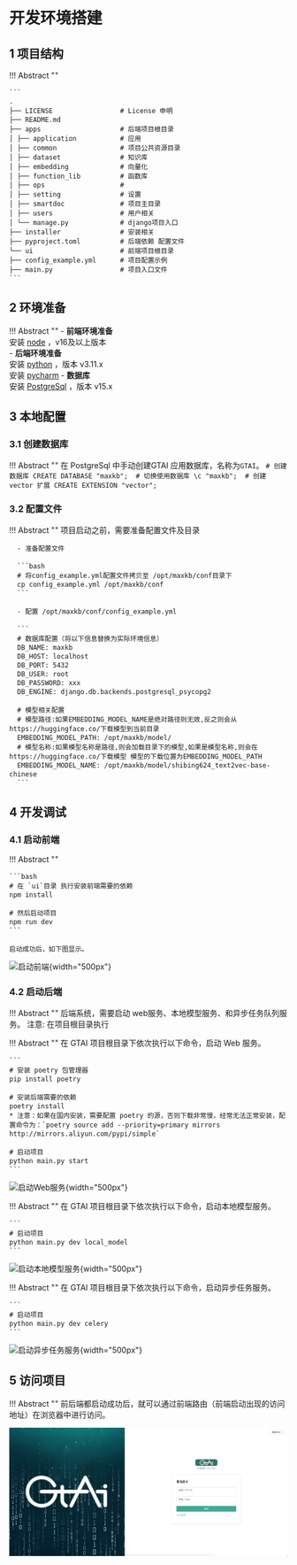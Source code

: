 # 开发环境搭建

## 1 项目结构

!!! Abstract "" 

    ```
    .          
    ├── LICENSE                 # License 申明        
    ├── README.md           
    ├── apps                    # 后端项目根目录        
    │ ├── application           # 应用
    │ ├── common                # 项目公共资源目录
    │ ├── dataset               # 知识库
    │ ├── embedding             # 向量化
    │ ├── function_lib          # 函数库
    │ ├── ops                   # 
    │ ├── setting               # 设置
    │ ├── smartdoc              # 项目主目录          
    │ ├── users                 # 用户相关          
    │ └── manage.py             # django项目入口         
    ├── installer               # 安装相关  
    ├── pyproject.toml          # 后端依赖 配置文件         
    └── ui                      # 前端项目根目录          
    ├── config_example.yml      # 项目配置示例             
    ├── main.py                 # 项目入口文件              
    ```     

## 2 环境准备          

!!! Abstract "" 
    - **前端环境准备**       
      安装 [node](https://nodejs.org/) ，v16及以上版本     
    - **后端环境准备**        
      安装 [python](https://www.python.org/downloads/release/python-3115/) ，版本 v3.11.x  
      安装 [pycharm](https://www.jetbrains.com/pycharm/download/)
    - **数据库**   
      安装 [PostgreSql](https://www.postgresql.org/) ，版本 v15.x

## 3 本地配置

### 3.1 创建数据库

!!! Abstract "" 
    在 PostgreSql 中手动创建GTAI 应用数据库，名称为`GTAI`。
    ```
    # 创建数据库
    CREATE DATABASE "maxkb"; 
    # 切换使用数据库
    \c "maxkb"; 
    # 创建vector 扩展
    CREATE EXTENSION "vector";
    ```

### 3.2 配置文件

!!! Abstract "" 
      项目启动之前，需要准备配置文件及目录

      - 准备配置文件

      ```bash
      # 将config_example.yml配置文件拷贝至 /opt/maxkb/conf目录下
      cp config_example.yml /opt/maxkb/conf
      ```

      - 配置 /opt/maxkb/conf/config_example.yml 

      ```
      # 数据库配置（将以下信息替换为实际环境信息）
      DB_NAME: maxkb
      DB_HOST: localhost
      DB_PORT: 5432
      DB_USER: root
      DB_PASSWORD: xxx
      DB_ENGINE: django.db.backends.postgresql_psycopg2
      
      # 模型相关配置
      # 模型路径:如果EMBEDDING_MODEL_NAME是绝对路径则无效,反之则会从https://huggingface.co/下载模型到当前目录
      EMBEDDING_MODEL_PATH: /opt/maxkb/model/
      # 模型名称:如果模型名称是路径,则会加载目录下的模型,如果是模型名称,则会在https://huggingface.co/下载模型 模型的下载位置为EMBEDDING_MODEL_PATH
      EMBEDDING_MODEL_NAME: /opt/maxkb/model/shibing624_text2vec-base-chinese
      ```

## 4 开发调试

### 4.1 启动前端

!!! Abstract "" 

    ```bash
    # 在 `ui`目录 执行安装前端需要的依赖
    npm install
    
    # 然后启动项目
    npm run dev
    ```

    启动成功后，如下图显示。

![启动前端](../img/dev/npm_run.png){width="500px"}


### 4.2 启动后端

!!! Abstract "" 
    后端系统，需要启动 web服务、本地模型服务、和异步任务队列服务。
    注意: 在项目根目录执行

!!! Abstract ""
    在 GTAI 项目根目录下依次执行以下命令，启动 Web 服务。

    ```
    # 安装 poetry 包管理器
    pip install poetry
    
    # 安装后端需要的依赖
    poetry install
    * 注意：如果在国内安装，需要配置 poetry 的源，否则下载非常慢，经常无法正常安装，配置命令为：`poetry source add --priority=primary mirrors http://mirrors.aliyun.com/pypi/simple`
    
    # 启动项目
    python main.py start
    ```

![启动Web服务](../img/dev/main_start.png){width="500px"}

!!! Abstract ""
    在 GTAI 项目根目录下依次执行以下命令，启动本地模型服务。

    ```
    # 启动项目
    python main.py dev local_model
    ```

![启动本地模型服务](../img/dev/main_localmodel.png){width="500px"}

!!! Abstract ""
    在 GTAI 项目根目录下依次执行以下命令，启动异步任务服务。

    ```
    # 启动项目
    python main.py dev celery
    ```

![启动异步任务服务](../img/dev/main_celery.png){width="500px"}

## 5 访问项目

!!! Abstract ""
    前后端都启动成功后，就可以通过前端路由（前端启动出现的访问地址）在浏览器中进行访问。

![浏览器访问](../img/dev/maxkb_running.png)
